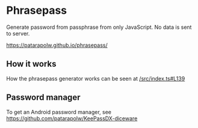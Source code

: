 # Phrasepass

Generate password from passphrase from only JavaScript. No data is sent to server.

<https://patarapolw.github.io/phrasepass/>

## How it works

How the phrasepass generator works can be seen at [/src/index.ts#L139](/src/index.ts#L139)

## Password manager

To get an Android password manager, see <https://github.com/patarapolw/KeePassDX-diceware>
